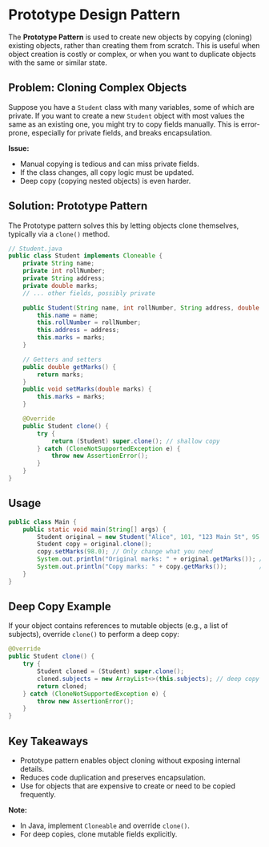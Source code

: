# Prototype Design Pattern

The **Prototype Pattern** is used to create new objects by copying (cloning) existing objects, rather than creating them from scratch. This is useful when object creation is costly or complex, or when you want to duplicate objects with the same or similar state.

## Problem: Cloning Complex Objects
Suppose you have a `Student` class with many variables, some of which are private. If you want to create a new `Student` object with most values the same as an existing one, you might try to copy fields manually. This is error-prone, especially for private fields, and breaks encapsulation.

**Issue:**
- Manual copying is tedious and can miss private fields.
- If the class changes, all copy logic must be updated.
- Deep copy (copying nested objects) is even harder.

## Solution: Prototype Pattern
The Prototype pattern solves this by letting objects clone themselves, typically via a `clone()` method.

```java
// Student.java
public class Student implements Cloneable {
    private String name;
    private int rollNumber;
    private String address;
    private double marks;
    // ... other fields, possibly private

    public Student(String name, int rollNumber, String address, double marks) {
        this.name = name;
        this.rollNumber = rollNumber;
        this.address = address;
        this.marks = marks;
    }

    // Getters and setters
    public double getMarks() {
        return marks;
    }
    public void setMarks(double marks) {
        this.marks = marks;
    }

    @Override
    public Student clone() {
        try {
            return (Student) super.clone(); // shallow copy
        } catch (CloneNotSupportedException e) {
            throw new AssertionError();
        }
    }
}
```

## Usage
```java
public class Main {
    public static void main(String[] args) {
        Student original = new Student("Alice", 101, "123 Main St", 95.5);
        Student copy = original.clone();
        copy.setMarks(98.0); // Only change what you need
        System.out.println("Original marks: " + original.getMarks()); // 95.5
        System.out.println("Copy marks: " + copy.getMarks());         // 98.0
    }
}
```

## Deep Copy Example
If your object contains references to mutable objects (e.g., a list of subjects), override `clone()` to perform a deep copy:

```java
@Override
public Student clone() {
    try {
        Student cloned = (Student) super.clone();
        cloned.subjects = new ArrayList<>(this.subjects); // deep copy
        return cloned;
    } catch (CloneNotSupportedException e) {
        throw new AssertionError();
    }
}
```

## Key Takeaways
- Prototype pattern enables object cloning without exposing internal details.
- Reduces code duplication and preserves encapsulation.
- Use for objects that are expensive to create or need to be copied frequently.

**Note:**
- In Java, implement `Cloneable` and override `clone()`.
- For deep copies, clone mutable fields explicitly.